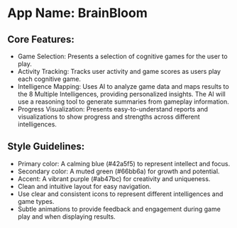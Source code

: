 # **App Name**: BrainBloom

## Core Features:

- Game Selection: Presents a selection of cognitive games for the user to play.
- Activity Tracking: Tracks user activity and game scores as users play each cognitive game.
- Intelligence Mapping: Uses AI to analyze game data and maps results to the 8 Multiple Intelligences, providing personalized insights. The AI will use a reasoning tool to generate summaries from gameplay information.
- Progress Visualization: Presents easy-to-understand reports and visualizations to show progress and strengths across different intelligences.

## Style Guidelines:

- Primary color: A calming blue (#42a5f5) to represent intellect and focus.
- Secondary color: A muted green (#66bb6a) for growth and potential.
- Accent: A vibrant purple (#ab47bc) for creativity and uniqueness.
- Clean and intuitive layout for easy navigation.
- Use clear and consistent icons to represent different intelligences and game types.
- Subtle animations to provide feedback and engagement during game play and when displaying results.